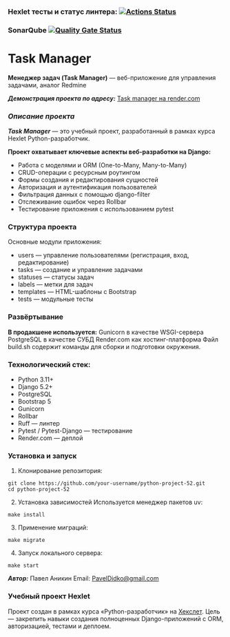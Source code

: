 ### Hexlet тесты и статус линтера: [![Actions Status](https://github.com/lawyer-arch/python-project-52/actions/workflows/hexlet-check.yml/badge.svg)](https://github.com/lawyer-arch/python-project-52/actions)

### SonarQube [![Quality Gate Status](https://sonarcloud.io/api/project_badges/measure?project=lawyer-arch_python-project-52&metric=alert_status)](https://sonarcloud.io/dashboard?id=lawyer-arch_python-project-52)


# Task Manager
**Менеджер задач (Task Manager)** — веб-приложение для управления задачами, аналог Redmine

___Демонстрация проекта по адресу:___ [Task manager на render.com](https://task-manager-dbze.onrender.com)

### *Описание проекта*

***Task Manager*** — это учебный проект, разработанный в рамках курса Hexlet Python-разработчик.

__Проект охватывает ключевые аспекты веб-разработки на Django:__

* Работа с моделями и ORM (One-to-Many, Many-to-Many)
* CRUD-операции с ресурсным роутингом
* Формы создания и редактирования сущностей
* Авторизация и аутентификация пользователей
* Фильтрация данных с помощью django-filter
* Отслеживание ошибок через Rollbar
* Тестирование приложения с использованием pytest

### Структура проекта

Основные модули приложения:

* users — управление пользователями (регистрация, вход, редактирование)
* tasks — создание и управление задачами
* statuses — статусы задач
* labels — метки для задач
* templates — HTML-шаблоны с Bootstrap
* tests — модульные тесты

### Развёртывание

**В продакшене используется:**
Gunicorn в качестве WSGI-сервера
PostgreSQL в качестве СУБД
Render.com как хостинг-платформа
Файл build.sh содержит команды для сборки и подготовки окружения.


### Технологический стек:

* Python 3.11+
* Django 5.2+
* PostgreSQL
* Bootstrap 5
* Gunicorn
* Rollbar
* Ruff — линтер
* Pytest / Pytest-Django — тестирование
* Render.com — деплой

### Установка и запуск
1. Клонирование репозитория:
```
git clone https://github.com/your-username/python-project-52.git
cd python-project-52
```

2. Установка зависимостей
Используется менеджер пакетов uv:
```
make install
```

3. Применение миграций:
```
make migrate
```

4. Запуск локального сервера:
```
make start
```

***Автор:***
Павел Аникин
Email: PavelDidko@gmail.com

### Учебный проект Hexlet

Проект создан в рамках курса «Python-разработчик» на [Хекслет](https://ru.hexlet.io/).
Цель — закрепить навыки создания полноценных Django-приложений с ORM, авторизацией, тестами и деплоем.